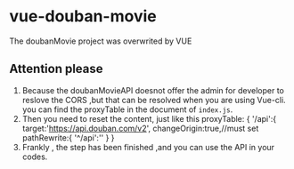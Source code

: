 # vue-douban-movie
The doubanMovie project was overwrited by VUE
## Attention please
1. Because the doubanMovieAPI doesnot offer the admin for developer to reslove the CORS ,but that can be resolved when you are using Vue-cli.
you can find the proxyTable in the document of `index.js`.
2. Then you need to reset the content, just like this 
    proxyTable: {
      '/api':{
        target:'https://api.douban.com/v2',
        changeOrigin:true,//must set
        pathRewrite:{
          '^/api':''
        }
    }
3. Frankly , the step has been finished ,and you can use the API in your codes.
